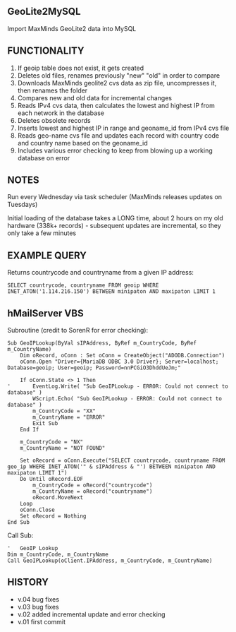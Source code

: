 ## GeoLite2MySQL
Import MaxMinds GeoLite2 data into MySQL

## FUNCTIONALITY
1) If geoip table does not exist, it gets created
2) Deletes old files, renames previously "new" "old" in order to compare
3) Downloads MaxMinds geolite2 cvs data as zip file, uncompresses it, then renames the folder
4) Compares new and old data for incremental changes
5) Reads IPv4 cvs data, then calculates the lowest and highest IP from each network in the database
6) Deletes obsolete records
7) Inserts lowest and highest IP in range and geoname_id from IPv4 cvs file
8) Reads geo-name cvs file and updates each record with country code and country name based on the geoname_id
9) Includes various error checking to keep from blowing up a working database on error

## NOTES
Run every Wednesday via task scheduler (MaxMinds releases updates on Tuesdays)

Initial loading of the database takes a LONG time, about 2 hours on my old hardware (338k+ records) - subsequent updates are incremental, so they only take a few minutes
	
## EXAMPLE QUERY
Returns countrycode and countryname from a given IP address:
	
```
SELECT countrycode, countryname FROM geoip WHERE INET_ATON('1.114.216.150') BETWEEN minipaton AND maxipaton LIMIT 1
```

## hMailServer VBS
Subroutine (credit to SorenR for error checking):
```
Sub GeoIPLookup(ByVal sIPAddress, ByRef m_CountryCode, ByRef m_CountryName)
    Dim oRecord, oConn : Set oConn = CreateObject("ADODB.Connection")
    oConn.Open "Driver={MariaDB ODBC 3.0 Driver}; Server=localhost; Database=geoip; User=geoip; Password=nnPCGiO3DhddUeJm;"

    If oConn.State <> 1 Then
'       EventLog.Write( "Sub GeoIPLookup - ERROR: Could not connect to database" )
        WScript.Echo( "Sub GeoIPLookup - ERROR: Could not connect to database" )
        m_CountryCode = "XX"
        m_CountryName = "ERROR"
        Exit Sub
    End If

    m_CountryCode = "NX"
    m_CountryName = "NOT FOUND"

    Set oRecord = oConn.Execute("SELECT countrycode, countryname FROM geo_ip WHERE INET_ATON('" & sIPAddress & "') BETWEEN minipaton AND maxipaton LIMIT 1")
    Do Until oRecord.EOF
        m_CountryCode = oRecord("countrycode")
        m_CountryName = oRecord("countryname")
        oRecord.MoveNext
    Loop
    oConn.Close
    Set oRecord = Nothing
End Sub
```

Call Sub:
```
'	GeoIP Lookup
Dim m_CountryCode, m_CountryName
Call GeoIPLookup(oClient.IPAddress, m_CountryCode, m_CountryName)
```

## HISTORY
- v.04 bug fixes
- v.03 bug fixes
- v.02 added incremental update and error checking
- v.01 first commit
